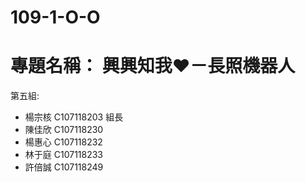 # 109-1-O-O
# 專題名稱： 興興知我❤️－長照機器人
第五組:
  - 楊宗核 C107118203 組長  
  - 陳佳欣 C107118230
  - 楊惠心 C107118232 
  - 林于庭 C107118233
  - 許倍誠 C107118249


